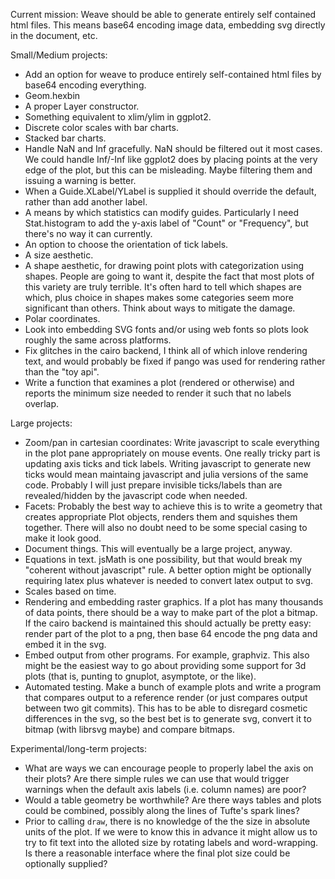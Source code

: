 
Current mission:
Weave should be able to generate entirely self contained html files. This means
base64 encoding image data, embedding svg directly in the document, etc.

Small/Medium projects:
 * Add an option for weave to produce entirely self-contained html files by
   base64 encoding everything.
 * Geom.hexbin
 * A proper Layer constructor.
 * Something equivalent to xlim/ylim in ggplot2.
 * Discrete color scales with bar charts.
 * Stacked bar charts.
 * Handle NaN and Inf gracefully. NaN should be filtered out it most cases. We
   could handle Inf/-Inf like ggplot2 does by placing points at the very edge of
   the plot, but this can be misleading. Maybe filtering them and issuing a
   warning is better.
 * When a Guide.XLabel/YLabel is supplied it should override the default, rather
   than add another label.
 * A means by which statistics can modify guides. Particularly I need
   Stat.histogram to add the y-axis label of "Count" or "Frequency", but there's
   no way it can currently.
 * An option to choose the orientation of tick labels.
 * A size aesthetic.
 * A shape aesthetic, for drawing point plots with categorization using shapes.
   People are going to want it, despite the fact that most plots of this variety
   are truly terrible. It's often hard to tell which shapes are which, plus
   choice in shapes makes some categories seem more significant than others.
   Think about ways to mitigate the damage.
 * Polar coordinates.
 * Look into embedding SVG fonts and/or using web fonts so plots look roughly
   the same across platforms.
 * Fix glitches in the cairo backend, I think all of which inlove rendering
   text, and would probably be fixed if pango was used for rendering rather than
   the "toy api".
 * Write a function that examines a plot (rendered or otherwise) and reports
   the minimum size needed to render it such that no labels overlap.

Large projects:
 * Zoom/pan in cartesian coordinates: Write javascript to scale everything in
   the plot pane appropriately on mouse events. One really tricky part is
   updating axis ticks and tick labels. Writing javascript to generate new ticks
   would mean maintaing javascript and julia versions of the same code. Probably
   I will just prepare invisible ticks/labels than are revealed/hidden by the
   javascript code when needed.
 * Facets: Probably the best way to achieve this is to write a geometry that
   creates appropriate Plot objects, renders them and squishes them together.
   There will also no doubt need to be some special casing to make it look good.
 * Document things. This will eventually be a large project, anyway.
 * Equations in text. jsMath is one possibility, but that would break my
   "coherent without javascript" rule. A better option might be optionally
   requiring latex plus whatever is needed to convert latex output to svg.
 * Scales based on time.
 * Rendering and embedding raster graphics. If a plot has many thousands of data
   points, there should be a way to make part of the plot a bitmap. If the cairo
   backend is maintained this should actually be pretty easy: render part of the
   plot to a png, then base 64 encode the png data and embed it in the svg.
 * Embed output from other programs. For example, graphviz. This also might be
   the easiest way to go about providing some support for 3d plots (that is,
   punting to gnuplot, asymptote, or the like).
 * Automated testing. Make a bunch of example plots and write a program that
   compares output to a reference render (or just compares output between two
   git commits). This has to be able to disregard cosmetic differences in the
   svg, so the best bet is to generate svg, convert it to bitmap (with librsvg
   maybe) and compare bitmaps.

Experimental/long-term projects:
 * What are ways we can encourage people to properly label the axis on their
   plots? Are there simple rules we can use that would trigger warnings when
   the default axis labels (i.e. column names) are poor?
 * Would a table geometry be worthwhile? Are there ways tables and plots could
   be combined, possibly along the lines of Tufte's spark lines?
 * Prior to calling `draw`, there is no knowledge of the the size in absolute
   units of the plot. If we were to know this in advance it might allow us to
   try to fit text into the alloted size by rotating labels and word-wrapping.
   Is there a reasonable interface where the final plot size could be optionally
   supplied?


